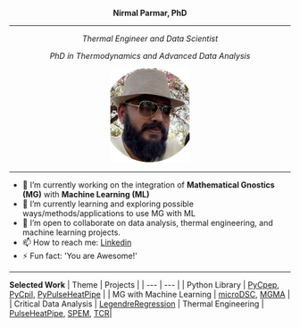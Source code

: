 **<p align='center'>Nirmal Parmar, PhD</p>**
****
*<p align='center'>Thermal Engineer and Data Scientist</p>*
*<p align='center'>PhD in Thermodynamics and Advanced Data Analysis</p>*

<picture>
 <p align='center'> 
 <source media="(prefers-color-scheme: dark)" srcset="nirmal.png">
 <source media="(prefers-color-scheme: light)" srcset="nirmal.png">
 <img alt="Nirmal Parmar" src="nirmal.png">
 </p>
</picture>

*<p style="text-align: center;"></p>*
****

- 🔭 I’m currently working on the integration of **Mathematical Gnostics (MG)** with **Machine Learning (ML)**
- 🌱 I’m currently learning and exploring possible ways/methods/applications to use MG with ML
- 👯 I’m open to collaborate on data analysis, thermal engineering, and machine learning projects.
- 📫 How to reach me: [Linkedin](https://www.linkedin.com/in/nirmal-parmar-3a440037/)
- ⚡ Fun fact: 'You are Awesome!'

*<p style="text-align: center;"></p>*
****

**Selected Work**
| Theme | Projects |
| --- | --- |
| Python Library | [PyCpep](https://github.com/nirmalparmarphd/PyCpep), [PyCpil](https://github.com/nirmalparmarphd/PyCpil), [PyPulseHeatPipe](https://test.pypi.org/project/PyPulseHeatPipe/) |
| MG with Machine Learning | [microDSC](https://github.com/nirmalparmarphd/microDSC_error_prediction_ANN), [MGMA](https://github.com/nirmalparmarphd/mgma_automation) |
| Critical Data Analysis | [LegendreRegression](https://github.com/nirmalparmarphd/LLE_LegendreRegression)
| Thermal Engineering | [PulseHeatPipe](https://github.com/nirmalparmarphd?tab=repositories), [SPEM](https://github.com/nirmalparmarphd?tab=repositories), [TCR](https://github.com/nirmalparmarphd?tab=repositories)|

<!--
**nirmalparmarphd/nirmalparmarphd** is a ✨ _special_ ✨ repository because its `README.md` (this file) appears on your GitHub profile.

Here are some ideas to get you started:

- 🔭 I’m currently working on ...
- 🌱 I’m currently learning ...
- 👯 I’m looking to collaborate on ...
- 🤔 I’m looking for help with ...
- 💬 Ask me about ...
- 📫 How to reach me: ...
- 😄 Pronouns: ...
- ⚡ Fun fact: ...
-->
